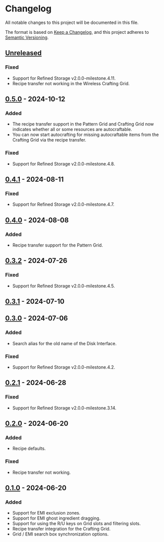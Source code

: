 # Changelog

All notable changes to this project will be documented in this file.

The format is based on [Keep a Changelog](https://keepachangelog.com/en/1.0.0/), and this project adheres
to [Semantic Versioning](https://semver.org/spec/v2.0.0.html).

## [Unreleased]

### Fixed

-   Support for Refined Storage v2.0.0-milestone.4.11.
-   Recipe transfer not working in the Wireless Crafting Grid.

## [0.5.0] - 2024-10-12

### Added

-   The recipe transfer support in the Pattern Grid and Crafting Grid now indicates whether all or some resources are autocraftable.
-   You can now start autocrafting for missing autocraftable items from the Crafting Grid via the recipe transfer.

### Fixed

-   Support for Refined Storage v2.0.0-milestone.4.8.

## [0.4.1] - 2024-08-11

### Fixed

-   Support for Refined Storage v2.0.0-milestone.4.7.

## [0.4.0] - 2024-08-08

### Added

-   Recipe transfer support for the Pattern Grid.

## [0.3.2] - 2024-07-26

### Fixed

-   Support for Refined Storage v2.0.0-milestone.4.5.

## [0.3.1] - 2024-07-10

## [0.3.0] - 2024-07-06

### Added

-   Search alias for the old name of the Disk Interface.

### Fixed

-   Support for Refined Storage v2.0.0-milestone.4.2.

## [0.2.1] - 2024-06-28

### Fixed

-   Support for Refined Storage v2.0.0-milestone.3.14.

## [0.2.0] - 2024-06-20

### Added

-   Recipe defaults.

### Fixed

-   Recipe transfer not working.

## [0.1.0] - 2024-06-20

### Added

-   Support for EMI exclusion zones.
-   Support for EMI ghost ingredient dragging.
-   Support for using the R/U keys on Grid slots and filtering slots.
-   Recipe transfer integration for the Crafting Grid.
-   Grid / EMI search box synchronization options.

[Unreleased]: https://github.com/refinedmods/refinedstorage-emi-integration/compare/v0.5.0...HEAD

[0.5.0]: https://github.com/refinedmods/refinedstorage-emi-integration/compare/v0.4.1...v0.5.0

[0.4.1]: https://github.com/refinedmods/refinedstorage-emi-integration/compare/v0.4.0...v0.4.1

[0.4.0]: https://github.com/refinedmods/refinedstorage-emi-integration/compare/v0.3.2...v0.4.0

[0.3.2]: https://github.com/refinedmods/refinedstorage-emi-integration/compare/v0.3.1...v0.3.2

[0.3.1]: https://github.com/refinedmods/refinedstorage-emi-integration/compare/v0.3.0...v0.3.1

[0.3.0]: https://github.com/refinedmods/refinedstorage-emi-integration/compare/v0.2.1...v0.3.0

[0.2.1]: https://github.com/refinedmods/refinedstorage-emi-integration/compare/v0.2.0...v0.2.1

[0.2.0]: https://github.com/refinedmods/refinedstorage-emi-integration/compare/v0.1.0...v0.2.0

[0.1.0]: https://github.com/refinedmods/refinedstorage-emi-integration/compare/6525c5339e844996b6c2b4b3f8a9e4b65cb7de68...v0.1.0
